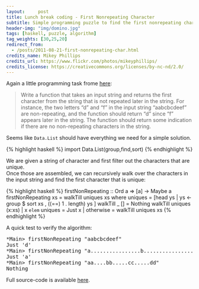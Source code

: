 ```yaml
---
layout:     post
title: Lunch break coding - First Nonrepeating Character
subtitle: Simple programming puzzle to find the first nonrepeating character in a string.
header-img: "img/domino.jpg"
tags: [haskell, puzzle, algorithm]
tag_weights: [30,25,20]
redirect_from:
  - /posts/2011-08-21-first-nonrepeating-char.html
credits_name: Mikey Phillips
credits_url: https://www.flickr.com/photos/mikeyphillips/
credits_license: https://creativecommons.org/licenses/by-nc-nd/2.0/
---
```


Again a little programming task frome [here](http://programmingpraxis.com/2011/08/19/first-non-repeating-character/):

> Write a function that takes an input string and returns the first character from the string that is not repeated later in the string. For instance, the two letters “d” and “f” in the input string “aabcbcdeef” are non-repeating, and the function should return “d” since “f” appears later in the string. The function should return some indication if there are no non-repeating characters in the string. 

Seems like `Data.List` should have everything we need for a simple solution.

{% highlight haskell %}
import Data.List(group,find,sort)
{% endhighlight %}

We are given a string of character and first filter out the characters that are unique.  
Once those are assembled, we can recursively walk over the characters in the input string and find the first character that is unique:

{% highlight haskell %}
firstNonRepeating ::  Ord a => [a] -> Maybe a
firstNonRepeating xs = walkTill uniques xs where
  uniques = [head ys | ys <- group $ sort xs
                     , ((==) 1 . length) ys ]
  walkTill _ [] = Nothing
  walkTill uniques (x:xs)
    | x `elem` uniques = Just x
    | otherwise = walkTill uniques xs
{% endhighlight %}

A quick test to verify the algorithm:

<pre class="terminal">
*Main> firstNonRepeating "aabcbcdeef"
Just 'd'
*Main> firstNonRepeating "a................b..................c...................d"
Just 'a'
*Main> firstNonRepeating "aa....bb.....cc.....dd"
Nothing
</pre>

Full source-code is available [here](/code/firstNonrepeating/algorithm.hs).

